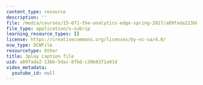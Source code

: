 ```yaml
---
content_type: resource
description: ''
file: /media/courses/15-071-the-analytics-edge-spring-2017/a89fada213bb5dac8fbdc30b8371a91d_o5bqy_5T07Y.vtt
file_type: application/x-subrip
learning_resource_types: []
license: https://creativecommons.org/licenses/by-nc-sa/4.0/
ocw_type: OCWFile
resourcetype: Other
title: 3play caption file
uid: a89fada2-13bb-5dac-8fbd-c30b8371a91d
video_metadata:
  youtube_id: null
---
```

